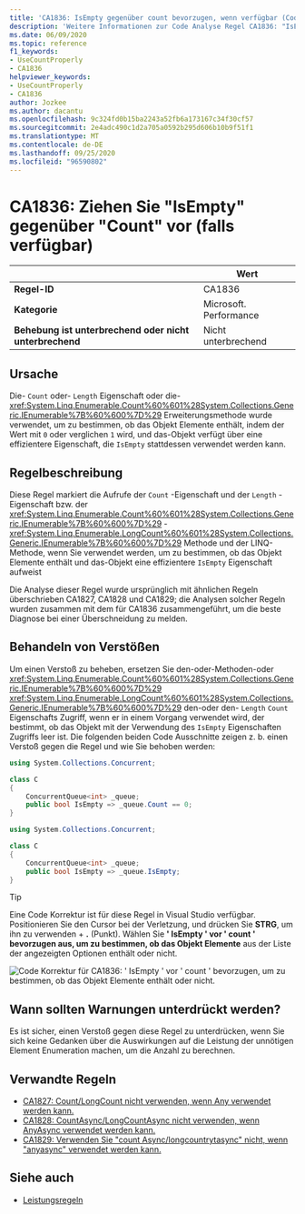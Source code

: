 ```yaml
---
title: 'CA1836: IsEmpty gegenüber count bevorzugen, wenn verfügbar (Code Analyse)'
description: 'Weitere Informationen zur Code Analyse Regel CA1836: "IsEmpty" bei Verfügbarkeit bevorzugen'
ms.date: 06/09/2020
ms.topic: reference
f1_keywords:
- UseCountProperly
- CA1836
helpviewer_keywords:
- UseCountProperly
- CA1836
author: Jozkee
ms.author: dacantu
ms.openlocfilehash: 9c324fd0b15ba2243a52fb6a173167c34f30cf57
ms.sourcegitcommit: 2e4adc490c1d2a705a0592b295d606b10b9f51f1
ms.translationtype: MT
ms.contentlocale: de-DE
ms.lasthandoff: 09/25/2020
ms.locfileid: "96590802"
---
```

# <a name="ca1836-prefer-isempty-over-count-when-available"></a>CA1836: Ziehen Sie "IsEmpty" gegenüber "Count" vor (falls verfügbar)

| | Wert |
|-|-|
| **Regel-ID** |CA1836|
| **Kategorie** |Microsoft. Performance|
| **Behebung ist unterbrechend oder nicht unterbrechend** |Nicht unterbrechend|

## <a name="cause"></a>Ursache

Die- `Count` oder- `Length` Eigenschaft oder die- <xref:System.Linq.Enumerable.Count%60%601%28System.Collections.Generic.IEnumerable%7B%60%600%7D%29> Erweiterungsmethode wurde verwendet, um zu bestimmen, ob das Objekt Elemente enthält, indem der Wert mit `0` oder verglichen `1` wird, und das-Objekt verfügt über eine effizientere Eigenschaft, die `IsEmpty` stattdessen verwendet werden kann.

## <a name="rule-description"></a>Regelbeschreibung

Diese Regel markiert die Aufrufe der `Count` -Eigenschaft und der `Length` -Eigenschaft bzw. der <xref:System.Linq.Enumerable.Count%60%601%28System.Collections.Generic.IEnumerable%7B%60%600%7D%29> - <xref:System.Linq.Enumerable.LongCount%60%601%28System.Collections.Generic.IEnumerable%7B%60%600%7D%29> Methode und der LINQ-Methode, wenn Sie verwendet werden, um zu bestimmen, ob das Objekt Elemente enthält und das-Objekt eine effizientere `IsEmpty` Eigenschaft aufweist

Die Analyse dieser Regel wurde ursprünglich mit ähnlichen Regeln überschrieben CA1827, CA1828 und CA1829; die Analysen solcher Regeln wurden zusammen mit dem für CA1836 zusammengeführt, um die beste Diagnose bei einer Überschneidung zu melden.

## <a name="how-to-fix-violations"></a>Behandeln von Verstößen

Um einen Verstoß zu beheben, ersetzen Sie den-oder-Methoden-oder <xref:System.Linq.Enumerable.Count%60%601%28System.Collections.Generic.IEnumerable%7B%60%600%7D%29> <xref:System.Linq.Enumerable.LongCount%60%601%28System.Collections.Generic.IEnumerable%7B%60%600%7D%29> den-oder den- `Length` `Count` Eigenschafts Zugriff, wenn er in einem Vorgang verwendet wird, der bestimmt, ob das Objekt mit der Verwendung des `IsEmpty` Eigenschaften Zugriffs leer ist. Die folgenden beiden Code Ausschnitte zeigen z. b. einen Verstoß gegen die Regel und wie Sie behoben werden:

```csharp
using System.Collections.Concurrent;

class C
{
    ConcurrentQueue<int> _queue;
    public bool IsEmpty => _queue.Count == 0;
}
```

```csharp
using System.Collections.Concurrent;

class C
{
    ConcurrentQueue<int> _queue;
    public bool IsEmpty => _queue.IsEmpty;
}
```

> [!TIP]
> Eine Code Korrektur ist für diese Regel in Visual Studio verfügbar. Positionieren Sie den Cursor bei der Verletzung, und drücken Sie **STRG**, um ihn zu verwenden + **.** (Punkt). Wählen Sie **' IsEmpty ' vor ' count ' bevorzugen aus, um zu bestimmen, ob das Objekt Elemente** aus der Liste der angezeigten Optionen enthält oder nicht.
>
> ![Code Korrektur für CA1836: ' IsEmpty ' vor ' count ' bevorzugen, um zu bestimmen, ob das Objekt Elemente enthält oder nicht.](media/ca1836-codefix.png)

## <a name="when-to-suppress-warnings"></a>Wann sollten Warnungen unterdrückt werden?

Es ist sicher, einen Verstoß gegen diese Regel zu unterdrücken, wenn Sie sich keine Gedanken über die Auswirkungen auf die Leistung der unnötigen Element Enumeration machen, um die Anzahl zu berechnen.

## <a name="related-rules"></a>Verwandte Regeln

- [CA1827: Count/LongCount nicht verwenden, wenn Any verwendet werden kann.](ca1827.md)
- [CA1828: CountAsync/LongCountAsync nicht verwenden, wenn AnyAsync verwendet werden kann.](ca1828.md)
- [CA1829: Verwenden Sie "count Async/longcountrytasync" nicht, wenn "anyasync" verwendet werden kann.](ca1828.md)

## <a name="see-also"></a>Siehe auch

- [Leistungsregeln](performance-warnings.md)
